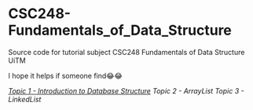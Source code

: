 # CSC248-Fundamentals_of_Data_Structure
Source code for tutorial subject CSC248 Fundamentals of Data Structure UiTM

I hope it helps if someone find😂😂

[_Topic 1 - Introduction to Database Structure_](..Topic1/Lab1)
_Topic 2 - ArrayList_
_Topic 3 - LinkedList_
